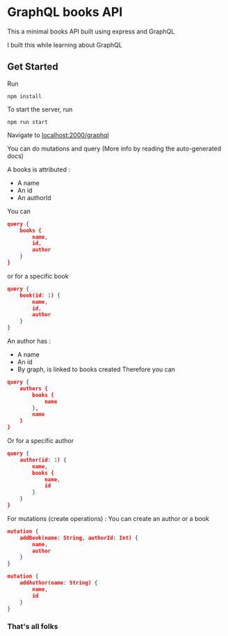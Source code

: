 
# GraphQL books API

This a minimal books API built using express and GraphQL

I built this while learning about GraphQL

## Get Started

Run

```shell
npm install
```

To start the server, run 
```shell
npm run start
```

Navigate to [localhost:2000/graphql](http://localhost:2000/graphql)


You can do mutations and query (More info by reading the auto-generated docs)

A books is attributed :
- A name
- An id
- An authorId

You can 
```json
query {
	books {
		name,
		id,
		author
	}
}
```

or for  a specific book
```json
query {
	book(id: 1) {
		name,
		id,
		author
	}
}
```

An author has : 
- A name
- An id
- By graph, is linked to books created
Therefore you can 
```json
query {
	authors {
		books {
			name
		},
		name
	}
}
```

Or for a specific author

```json
query {
	author(id: 1) {
		name,
		books {
			name,
			id
		}
	}
}
```

For mutations (create operations) : You can create an author or a book

```json
mutation {
	addBook(name: String, authorId: Int) {
		name,
		author
	}
}
```

```json
mutation {
	addAuthor(name: String) {
		name,
		id
	}
}
```

### That's all folks


